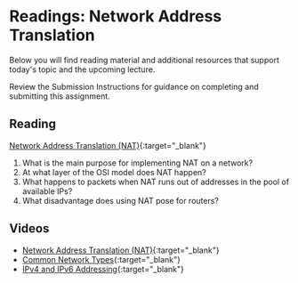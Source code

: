 # Readings: Network Address Translation

Below you will find reading material and additional resources that support today's topic and the upcoming lecture.

Review the Submission Instructions for guidance on completing and submitting this assignment.

## Reading

[Network Address Translation (NAT)](https://www.geeksforgeeks.org/network-address-translation-nat/){:target="_blank"}

1. What is the main purpose for implementing NAT on a network?
1. At what layer of the OSI model does NAT happen?
1. What happens to packets when NAT runs out of addresses in the pool of available IPs? 
1. What disadvantage does using NAT pose for routers?

## Videos

- [Network Address Translation (NAT)](https://www.professormesser.com/network-plus/n10-007/network-address-translation-3/){:target="_blank"}
- [Common Network Types](https://www.professormesser.com/network-plus/n10-007/common-network-types/){:target="_blank"}
- [IPv4 and IPv6 Addressing](https://www.professormesser.com/network-plus/n10-007/ipv4-and-ipv6-addressing/){:target="_blank"}
